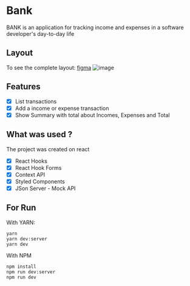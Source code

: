 # Bank
BANK is an application for tracking income and expenses in a software developer's day-to-day life

## Layout

To see the complete layout: [figma](https://www.figma.com/file/RPWBgabUl9NwAIh0uN0syg/Bank?type=design&node-id=42013%3A435&mode=design&t=v1kYDoxAzErhaS2Z-1)
![image](https://github.com/jakeliny/bank/assets/17316392/485bdc20-aab6-47e4-bbf1-e45ef006ccab)


## Features

- [x] List transactions
- [x] Add a income or expense transaction
- [x] Show Summary with total about Incomes, Expenses and Total

## What was used ?

The project was created on react

- [x] React Hooks
- [x] React Hook Forms
- [x] Context API
- [x] Styled Components
- [x] JSon Server - Mock API

## For Run

With YARN:

```
yarn
yarn dev:server
yarn dev
```

With NPM

```
npm install
npm run dev:server
npm run dev
```
